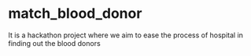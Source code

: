 # match_blood_donor
It is a hackathon project where we aim to ease the process of hospital in finding out the blood donors
